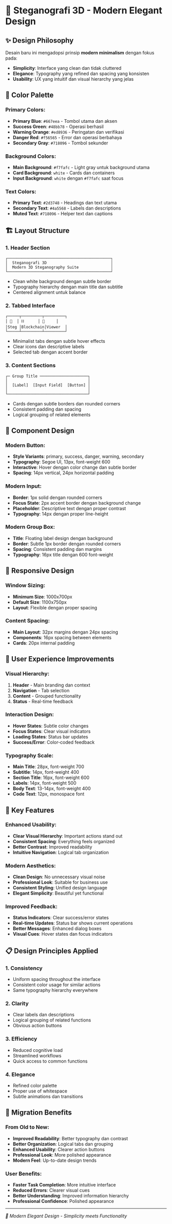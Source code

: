# 🎨 Steganografi 3D - Modern Elegant Design

## ✨ Design Philosophy

Desain baru ini mengadopsi prinsip **modern minimalism** dengan fokus pada:
- **Simplicity**: Interface yang clean dan tidak cluttered
- **Elegance**: Typography yang refined dan spacing yang konsisten
- **Usability**: UX yang intuitif dan visual hierarchy yang jelas

## 🎨 Color Palette

### Primary Colors:
- **Primary Blue**: `#667eea` - Tombol utama dan aksen
- **Success Green**: `#48bb78` - Operasi berhasil
- **Warning Orange**: `#ed8936` - Peringatan dan verifikasi
- **Danger Red**: `#f56565` - Error dan operasi berbahaya
- **Secondary Gray**: `#718096` - Tombol sekunder

### Background Colors:
- **Main Background**: `#f7fafc` - Light gray untuk background utama
- **Card Background**: `white` - Cards dan containers
- **Input Background**: `white` dengan `#f7fafc` saat focus

### Text Colors:
- **Primary Text**: `#2d3748` - Headings dan text utama
- **Secondary Text**: `#4a5568` - Labels dan descriptions
- **Muted Text**: `#718096` - Helper text dan captions

## 🏗️ Layout Structure

### 1. Header Section
```
┌─────────────────────────────────────────────┐
│  Steganografi 3D                            │
│  Modern 3D Steganography Suite              │
└─────────────────────────────────────────────┘
```
- Clean white background dengan subtle border
- Typography hierarchy dengan main title dan subtitle
- Centered alignment untuk balance

### 2. Tabbed Interface
```
┌─────┬─────────┬─────────┐
│ 🔐  │ ⛓️      │ 🎯     │
│Steg │Blockchain│Viewer  │
└─────┴─────────┴─────────┘
```
- Minimalist tabs dengan subtle hover effects
- Clear icons dan descriptive labels
- Selected tab dengan accent border

### 3. Content Sections
```
┌─ Group Title ─────────────────────┐
│                                   │
│  [Label]  [Input Field]  [Button] │
│                                   │
└───────────────────────────────────┘
```
- Cards dengan subtle borders dan rounded corners
- Consistent padding dan spacing
- Logical grouping of related elements

## 🔧 Component Design

### Modern Button:
- **Style Variants**: primary, success, danger, warning, secondary
- **Typography**: Segoe UI, 13px, font-weight 600
- **Interactive**: Hover dengan color change dan subtle border
- **Spacing**: 14px vertical, 24px horizontal padding

### Modern Input:
- **Border**: 1px solid dengan rounded corners
- **Focus State**: 2px accent border dengan background change
- **Placeholder**: Descriptive text dengan proper contrast
- **Typography**: 14px dengan proper line-height

### Modern Group Box:
- **Title**: Floating label design dengan background
- **Border**: Subtle 1px border dengan rounded corners
- **Spacing**: Consistent padding dan margins
- **Typography**: 16px title dengan 600 font-weight

## 📱 Responsive Design

### Window Sizing:
- **Minimum Size**: 1000x700px
- **Default Size**: 1100x750px
- **Layout**: Flexible dengan proper spacing

### Content Spacing:
- **Main Layout**: 32px margins dengan 24px spacing
- **Components**: 16px spacing between elements
- **Cards**: 20px internal padding

## 🎯 User Experience Improvements

### Visual Hierarchy:
1. **Header** - Main branding dan context
2. **Navigation** - Tab selection
3. **Content** - Grouped functionality
4. **Status** - Real-time feedback

### Interaction Design:
- **Hover States**: Subtle color changes
- **Focus States**: Clear visual indicators
- **Loading States**: Status bar updates
- **Success/Error**: Color-coded feedback

### Typography Scale:
- **Main Title**: 28px, font-weight 700
- **Subtitle**: 14px, font-weight 400
- **Section Title**: 16px, font-weight 600
- **Labels**: 14px, font-weight 500
- **Body Text**: 13-14px, font-weight 400
- **Code Text**: 12px, monospace font

## 🚀 Key Features

### Enhanced Usability:
- **Clear Visual Hierarchy**: Important actions stand out
- **Consistent Spacing**: Everything feels organized
- **Better Contrast**: Improved readability
- **Intuitive Navigation**: Logical tab organization

### Modern Aesthetics:
- **Clean Design**: No unnecessary visual noise
- **Professional Look**: Suitable for business use
- **Consistent Styling**: Unified design language
- **Elegant Simplicity**: Beautiful yet functional

### Improved Feedback:
- **Status Indicators**: Clear success/error states
- **Real-time Updates**: Status bar shows current operations
- **Better Messages**: Enhanced dialog boxes
- **Visual Cues**: Hover states dan focus indicators

## 📋 Design Principles Applied

### 1. **Consistency**
- Uniform spacing throughout the interface
- Consistent color usage for similar actions
- Same typography hierarchy everywhere

### 2. **Clarity**
- Clear labels dan descriptions
- Logical grouping of related functions
- Obvious action buttons

### 3. **Efficiency**
- Reduced cognitive load
- Streamlined workflows
- Quick access to common functions

### 4. **Elegance**
- Refined color palette
- Proper use of whitespace
- Subtle animations dan transitions

## 🔄 Migration Benefits

### From Old to New:
- **Improved Readability**: Better typography dan contrast
- **Better Organization**: Logical tabs dan grouping
- **Enhanced Usability**: Clearer action buttons
- **Professional Look**: More polished appearance
- **Modern Feel**: Up-to-date design trends

### User Benefits:
- **Faster Task Completion**: More intuitive interface
- **Reduced Errors**: Clearer visual cues
- **Better Understanding**: Improved information hierarchy
- **Professional Confidence**: Polished appearance

---
*🎨 Modern Elegant Design - Simplicity meets Functionality*
